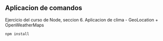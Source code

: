 ## Aplicacion de comandos

Ejercicio del curso de Node, seccion 6. Aplicacion de clima - GeoLocation + OpenWeatherMaps

```
npm install
```
